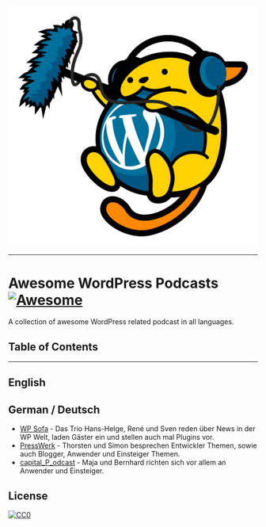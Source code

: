 ![Wapuu Micro](assets/wapuu-micro.png)

*** 

# Awesome WordPress Podcasts [![Awesome](https://cdn.rawgit.com/sindresorhus/awesome/d7305f38d29fed78fa85652e3a63e154dd8e8829/media/badge.svg)](https://github.com/sindresorhus/awesome)

A collection of awesome WordPress related podcast in all languages.

## Table of Contents

***

## English

## German / Deutsch

* [WP Sofa](https://wp-sofa.de) - Das Trio Hans-Helge, René und Sven reden über News in der WP Welt, laden Gäster ein und stellen auch mal Plugins vor.
* [PressWerk](https://presswerk.net) - Thorsten und Simon besprechen Entwickler Themen, sowie auch Blogger, Anwender und Einsteiger Themen.
* [capital_P_odcast](https://capital-p.de/) - Maja und Bernhard richten sich vor allem an Anwender und Einsteiger.

## License

[![CC0](http://mirrors.creativecommons.org/presskit/buttons/88x31/svg/cc-zero.svg)](LICENSE)